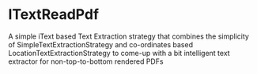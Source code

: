# ITextReadPdf

A simple iText based Text Extraction strategy that combines the simplicity of SimpleTextExtractionStrategy and co-ordinates based LocationTextExtractionStrategy to come-up with a bit intelligent text extractor for non-top-to-bottom rendered PDFs
